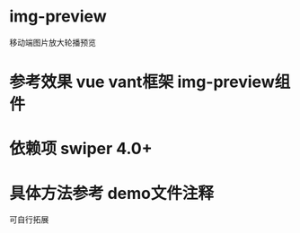 # img-preview
移动端图片放大轮播预览
# 参考效果  vue vant框架 img-preview组件
# 依赖项 swiper 4.0+
# 具体方法参考 demo文件注释  
可自行拓展

